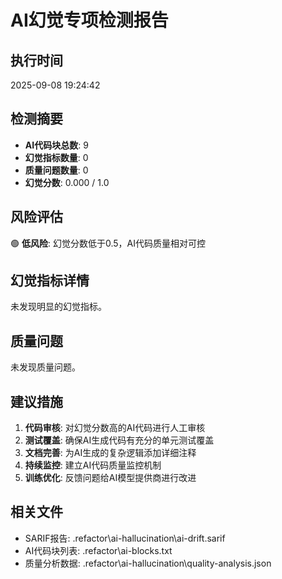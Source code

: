 ﻿# AI幻觉专项检测报告

## 执行时间
2025-09-08 19:24:42

## 检测摘要

- **AI代码块总数**: 9
- **幻觉指标数量**: 0
- **质量问题数量**: 0
- **幻觉分数**: 0.000 / 1.0

## 风险评估

🟢 **低风险**: 幻觉分数低于0.5，AI代码质量相对可控

## 幻觉指标详情

未发现明显的幻觉指标。

## 质量问题

未发现质量问题。

## 建议措施

1. **代码审核**: 对幻觉分数高的AI代码进行人工审核
2. **测试覆盖**: 确保AI生成代码有充分的单元测试覆盖
3. **文档完善**: 为AI生成的复杂逻辑添加详细注释
4. **持续监控**: 建立AI代码质量监控机制
5. **训练优化**: 反馈问题给AI模型提供商进行改进

## 相关文件

- SARIF报告: .refactor\ai-hallucination\ai-drift.sarif
- AI代码块列表: .refactor\ai-blocks.txt
- 质量分析数据: .refactor\ai-hallucination\quality-analysis.json
